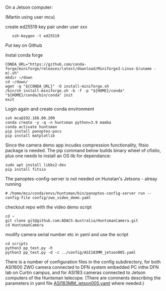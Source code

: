On a Jetson computer: 

(Martin using user mcu)

create ed25519 key pair under user xxx
```
   ssh-keygen -t ed25519
```
Put key on Github


Instal conda forge
```
CONDA_URL="https://github.com/conda-forge/miniforge/releases/latest/download/Miniforge3-Linux-$(uname -m).sh"
mkdir ~/down
cd ~/down/
wget -q "${CONDA_URL}" -O install-miniforge.sh
/bin/sh install-miniforge.sh -b -f -p "${HOME}/conda"
"${HOME}/conda/bin/conda" init
exit
```
Login again and create conda environment

```
ssh mcu@192.168.80.209
conda create -y -q -n huntsman python=3.9 mamba
conda activate huntsman
pip install panoptes-pocs
pip install matplotlib
```
Since the camera demo app incudes compression functionality, fitsio package is needed.
The pip command below builds binary wheel of cfistio, plus one needs to install an OS lib for dependance:
```
sudo apt install libbz2-dev
pip install fitsio
```

The panoptes-config-server is not needed on Hunstan's Jetsons - alreay running
```
# /home/mcu/conda/envs/huntsman/bin/panoptes-config-server run --config-file config/zwo_video_demo.yaml
```

checkout repo with the video demo script
```
cd ~
git clone git@github.com:ADACS-Australia/HuntsmanCamera.git
cd HuntsmanCamera
```

modify camera serial number etc in yaml and use the script
```
cd scripts
python3 pp_test.py -h
python3 pp_test.py -d -c ../config/ASI183MM_jetson005.yaml
```
There is a number of configuration files in the config subdirectory, for both 
ASI1600 ZWO camera connected to DFN system embedded PC inthe DFN lab on Curtin campus, and for ASI183 cameras 
connected to Jetson computers of the Huntsman telecope. 
(There are comments describing the parameters in yaml file [ASI183MM_jetson005.yaml](config/ASI183MM_jetson005.yaml) where needed.)
